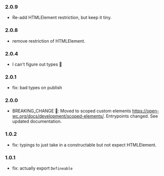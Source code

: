 ### 2.0.9

- Re-add HTMLElement restriction, but keep it tiny.

### 2.0.8

- remove restriction of HTMLElement.

### 2.0.4

- I can't figure out types 🫠

### 2.0.1

- fix: bad types on publish

### 2.0.0

- BREAKING_CHANGE 🚨: Moved to scoped custom elements <https://open-wc.org/docs/development/scoped-elements/>. Entrypoints changed. See updated documentation.

### 1.0.2

- fix: typings to just take in a constructable but not expect HTMLElement.

### 1.0.1

- fix: actually export `Defineable`
